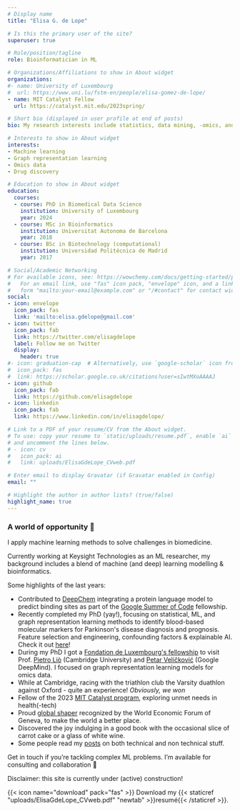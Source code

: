 ```yaml
---
# Display name
title: "Elisa G. de Lope"

# Is this the primary user of the site?
superuser: true

# Role/position/tagline
role: Bioinformatician in ML

# Organizations/Affiliations to show in About widget
organizations:
#- name: University of Luxembourg
#  url: https://www.uni.lu/fstm-en/people/elisa-gomez-de-lope/
- name: MIT Catalyst Fellow
  url: https://catalyst.mit.edu/2023spring/

# Short bio (displayed in user profile at end of posts)
bio: My research interests include statistics, data mining, -omics, and drug discovery.

# Interests to show in About widget
interests:
- Machine learning
- Graph representation learning
- Omics data
- Drug discovery

# Education to show in About widget
education:
  courses:
  - course: PhD in Biomedical Data Science
    institution: University of Luxembourg
    year: 2024
  - course: MSc in Bioinformatics
    institution: Universitat Autonoma de Barcelona
    year: 2018
  - course: BSc in Biotechnology (computational)
    institution: Universidad Politécnica de Madrid
    year: 2017

# Social/Academic Networking
# For available icons, see: https://wowchemy.com/docs/getting-started/page-builder/#icons
#   For an email link, use "fas" icon pack, "envelope" icon, and a link in the
#   form "mailto:your-email@example.com" or "/#contact" for contact widget.
social:
- icon: envelope
  icon_pack: fas
  link: 'mailto:elisa.gdelope@gmail.com'
- icon: twitter
  icon_pack: fab
  link: https://twitter.com/elisagdelope
  label: Follow me on Twitter
  display:
    header: true
#- icon: graduation-cap  # Alternatively, use `google-scholar` icon from `ai` icon pack
#  icon_pack: fas
#  link: https://scholar.google.co.uk/citations?user=sIwtMXoAAAAJ
- icon: github
  icon_pack: fab
  link: https://github.com/elisagdelope
- icon: linkedin
  icon_pack: fab
  link: https://www.linkedin.com/in/elisagdelope/

# Link to a PDF of your resume/CV from the About widget.
# To use: copy your resume to `static/uploads/resume.pdf`, enable `ai` icons in `params.toml`,
# and uncomment the lines below.
# - icon: cv
#   icon_pack: ai
#   link: uploads/ElisaGdeLope_CVweb.pdf

# Enter email to display Gravatar (if Gravatar enabled in Config)
email: ""

# Highlight the author in author lists? (true/false)
highlight_name: true
---
```


### A world of opportunity 👋
I apply machine learning methods to solve challenges in biomedicine.

Currently working at Keysight Technologies as an ML researcher, my background includes a blend of machine (and deep) learning modelling & bioinformatics.

Some highlights of the last years: 
- Contributed to [DeepChem](https://deepchem.io/) integrating a protein language model to predict binding sites as part of the [Google Summer of Code](https://summerofcode.withgoogle.com/) fellowship.
- Recently completed my PhD (yay!), focusing on statistical, ML, and graph representation learning methods to identify blood-based molecular markers for Parkinson's disease diagnosis and prognosis. Feature selection and engineering, confounding factors & explainable AI. Check it out [here](https://orbilu.uni.lu/handle/10993/60638)!
- During my PhD I got a [Fondation de Luxembourg's fellowship](https://www.uni.lu/fstm-fr/news/2022-pelican-grant-five-doctoral-students-awarded/) to visit Prof. [Pietro Liò](https://www.cl.cam.ac.uk/~pl219/) (Cambridge University) and  [Petar Veličković](https://www.linkedin.com/in/petarvelickovic/?originalSubdomain=uk) (Google DeepMind). I focused on graph representation learning models for omics data.
- While at Cambridge, racing with the triathlon club the Varsity duathlon against Oxford - quite an experience! *Obviously, we won*
- Fellow of the 2023 [MIT Catalyst program](https://catalyst.mit.edu/), exploring unmet needs in health(-tech) 
- Proud [global shaper](https://www.globalshapers.org/) recognized by the World Economic Forum of Geneva, to make the world a better place. 
- Discovered the joy indulging in a good book with the occasional slice of carrot cake or a glass of white wine.
- Some people read my <a href="https://elisagdelope.rbind.io/#posts" rel="noopener noreferrer">posts</a> on both technical and non technical stuff.

Get in touch if you’re tackling complex ML problems. I’m available for consulting and collaboration 🤗 

Disclaimer: this site is currently under (active) construction!


{{< icon name="download" pack="fas" >}} Download my {{< staticref "uploads/ElisaGdeLope_CVweb.pdf" "newtab" >}}resumé{{< /staticref >}}.
